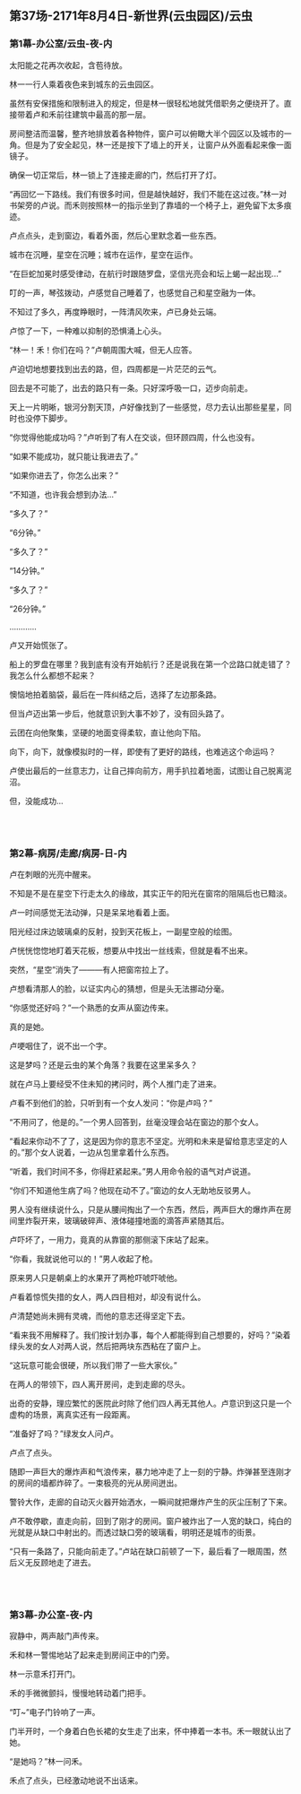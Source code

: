 ## 第37场-2171年8月4日-新世界(云虫园区)/云虫

### 第1幕-办公室/云虫-夜-内

太阳能之花再次收起，含苞待放。

林一一行人乘着夜色来到城东的云虫园区。

虽然有安保措施和限制进入的规定，但是林一很轻松地就凭借职务之便绕开了。直接带着卢和禾前往建筑中最高的那一层。

房间整洁而温馨，整齐地排放着各种物件，窗户可以俯瞰大半个园区以及城市的一角。但是为了安全起见，林一还是按下了墙上的开关，让窗户从外面看起来像一面镜子。

确保一切正常后，林一锁上了连接走廊的门，然后打开了灯。

“再回忆一下路线。我们有很多时间，但是越快越好，我们不能在这过夜。”林一对书架旁的卢说。而禾则按照林一的指示坐到了靠墙的一个椅子上，避免留下太多痕迹。

卢点点头，走到窗边，看着外面，然后心里默念着一些东西。

城市在沉睡，星空在沉睡；城市在运作，星空在运作。

“在巨蛇加冕时感受律动，在航行时跟随罗盘，坚信光亮会和坛上蝎一起出现…”

叮的一声，琴弦拨动，卢感觉自己睡着了，也感觉自己和星空融为一体。

不知过了多久，再度睁眼时，一阵清风吹来，卢已身处云端。

卢惊了一下，一种难以抑制的恐惧涌上心头。

“林一！禾！你们在吗？”卢朝周围大喊，但无人应答。

卢迫切地想要找到出去的路，但，四周都是一片茫茫的云气。

回去是不可能了，出去的路只有一条。只好深呼吸一口，迈步向前走。

天上一片明晰，银河分割天顶，卢好像找到了一些感觉，尽力去认出那些星星，同时也没停下脚步。

“你觉得他能成功吗？”卢听到了有人在交谈，但环顾四周，什么也没有。

“如果不能成功，就只能让我进去了。”

“如果你进去了，你怎么出来？”

“不知道，也许我会想到办法…”

“多久了？”

“6分钟。”

“多久了？”

“14分钟。”

“多久了？”

“26分钟。”

…………

卢又开始慌张了。

船上的罗盘在哪里？我到底有没有开始航行？还是说我在第一个岔路口就走错了？我怎么什么都想不起来？

懊恼地拍着脑袋，最后在一阵纠结之后，选择了左边那条路。

但当卢迈出第一步后，他就意识到大事不妙了，没有回头路了。

云团在向他聚集，坚硬的地面变得柔软，直让他向下陷。

向下，向下，就像模拟时的一样，即使有了更好的路线，也难逃这个命运吗？

卢使出最后的一丝意志力，让自己摔向前方，用手扒拉着地面，试图让自己脱离泥沼。

但，没能成功…

<br><br>

### 第2幕-病房/走廊/病房-日-内

卢在刺眼的光亮中醒来。

不知是不是在星空下行走太久的缘故，其实正午的阳光在窗帘的阻隔后也已黯淡。

卢一时间感觉无法动弹，只是呆呆地看着上面。

阳光经过床边玻璃桌的反射，投到天花板上，一副星空般的绘图。

卢恍恍惚惚地盯着天花板，想要从中找出一丝线索，但就是看不出来。

突然，“星空”消失了———有人把窗帘拉上了。

卢想看清那人的脸，以证实内心的猜想，但是头无法挪动分毫。

“你感觉还好吗？”一个熟悉的女声从窗边传来。

真的是她。

卢哽咽住了，说不出一个字。

这是梦吗？还是云虫的某个角落？我要在这里呆多久？

就在卢马上要经受不住未知的拷问时，两个人推门走了进来。

卢看不到他们的脸，只听到有一个女人发问：“你是卢吗？”

“不用问了，他是的。”一个男人回答到，丝毫没理会站在窗边的那个女人。

“看起来你动不了了，这是因为你的意志不坚定。光明和未来是留给意志坚定的人的。”那个女人说着，一边从包里拿着什么东西。

“听着，我们时间不多，你得赶紧起来。”男人用命令般的语气对卢说道。

“你们不知道他生病了吗？他现在动不了。”窗边的女人无助地反驳男人。

男人没有继续说什么，只是从腰间掏出了一个东西，然后，两声巨大的爆炸声在房间里炸裂开来，玻璃破碎声、液体碰撞地面的滴答声紧随其后。

卢吓坏了，一用力，竟真的从靠窗的那侧滚下床站了起来。

“你看，我就说他可以的！”男人收起了枪。

原来男人只是朝桌上的水果开了两枪吓唬吓唬他。

卢看着惊慌失措的女人，两人四目相对，却没有说什么。

卢清楚她尚未拥有灵魂，而他的意志还得坚定下去。

“看来我不用解释了。我们按计划办事，每个人都能得到自己想要的，好吗？”染着绿头发的女人对两人说，然后把两块东西粘在了窗户上。

“这玩意可能会很硬，所以我们带了一些大家伙。”

在两人的带领下，四人离开房间，走到走廊的尽头。

出奇的安静，理应繁忙的医院此时除了他们四人再无其他人。卢意识到这只是一个虚构的场景，离真实还有一段距离。

“准备好了吗？”绿发女人问卢。

卢点了点头。

随即一声巨大的爆炸声和气浪传来，暴力地冲走了上一刻的宁静。炸弹甚至连刚才的房间的墙都炸碎了。一束极亮的光从房间迸出。

警铃大作，走廊的自动灭火器开始洒水，一瞬间就把爆炸产生的灰尘压制了下来。

卢不敢停歇，直走向前，回到了刚才的房间。窗户被炸出了一人宽的缺口，纯白的光就是从缺口中射出的。而透过缺口旁的玻璃看，明明还是城市的街景。

“只有一条路了，只能向前走了。”卢站在缺口前顿了一下，最后看了一眼周围，然后义无反顾地走了进去。

<br><br>

### 第3幕-办公室-夜-内

寂静中，两声敲门声传来。

禾和林一警惕地站了起来走到房间正中的门旁。

林一示意禾打开门。

禾的手微微颤抖，慢慢地转动着门把手。

“叮~”电子门铃响了一声。

门半开时，一个身着白色长裙的女生走了出来，怀中捧着一本书。禾一眼就认出了她。

“是她吗？”林一问禾。

禾点了点头，已经激动地说不出话来。

